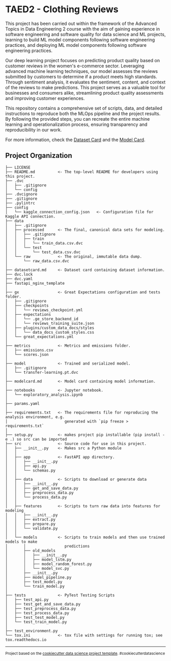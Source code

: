 TAED2 - Clothing Reviews
==============================

This project has been carried out within the framework of the Advanced Topics in Data Engineering 2 course with the aim of gaining experience in software engineering and software quality for data science and ML projects, learning to build ML model components following software engineering practices, and deploying ML model components following software engineering practices.

Our deep learning project focuses on predicting product quality based on customer reviews in the women's e-commerce sector. Leveraging advanced machine learning techniques, our model assesses the reviews submitted by customers to determine if a product meets high standards. Through sentiment analysis, it evaluates the sentiment, content, and context of the reviews to make predictions. This project serves as a valuable tool for businesses and consumers alike, streamlining product quality assessments and improving customer experiences.

This repository contains a comprehensive set of scripts, data, and detailed instructions to reproduce both the MLOps pipeline and the project results. By following the provided steps, you can recreate the entire machine learning and operationalization process, ensuring transparency and reproducibility in our work.

For more information, check the [Dataset Card](https://github.com/MLOps-essi-upc/TAED2-clothing-reviews/blob/main/datasetcard.md) and the [Model Card](https://github.com/MLOps-essi-upc/TAED2-clothing-reviews/blob/main/modelcard.md). 

Project Organization
------------

    ├── LICENSE
    ├── README.md          <- The top-level README for developers using this project.
    ├── .dvc
    │   ├── .gitignore
    │   └── config
    ├── .dvcignore
    ├── .gitignore
    ├── .pylintrc
    ├── config
    │   └── kaggle_connection_config.json   <- Configuration file for Kaggle API connection.
    ├── data
    │   ├── .gitignore
    │   ├── processed      <- The final, canonical data sets for modeling.
    │   │   ├── .gitignore
    │   │   ├── train 
    │   │   │   └── train_data.csv.dvc 
    │   │   └── test
    │   │       └── test_data.csv.dvc 
    │   └── raw            <- The original, immutable data dump.
    │       └── raw_data.csv.dvc
    │
    ├── datasetcard.md     <- Dataset card containing dataset information.
    ├── dvc.lock 
    ├── dvc.yaml
    ├── fastapi_nginx_template
    │
    ├── gx                 <- Great Expectations configuration and tests folder.
    │   ├── .gitignore
    │   ├── checkpoints
    │   │   └── reviews_checkpoint.yml
    │   ├── expectations
    │   │   └── .ge_store_backend_id
    │   │   └── reviews_training_suite.json
    │   ├── plugins/custom_data_docs/styles
    │   │   └── data_docs_custom_styles.css
    │   └── great_expectations.yml
    │
    ├── metrics            <- Metrics and emissions folder.
    │   ├── emissions.csv
    │   └── scores.json
    │
    ├── model              <- Trained and serialized model.
    │   ├── .gitignore
    │   └── transfer-learning.pt.dvc
    │
    ├── modelcard.md       <- Model card containing model information.
    │
    ├── notebooks          <- Jupyter notebook.
    │   └── exploratory_analysis.ipynb
    │
    ├── params.yaml
    │
    ├── requirements.txt   <- The requirements file for reproducing the analysis environment, e.g.
    │                         generated with `pip freeze > requirements.txt`
    │
    ├── setup.py           <- makes project pip installable (pip install -e .) so src can be imported
    ├── src                <- Source code for use in this project.
    │   ├── __init__.py    <- Makes src a Python module
    │   │
    │   ├── app            <- FastAPI app directory.
    │   │   ├── __init__.py
    │   │   ├── api.py 
    │   │   └── schemas.py
    │   │
    │   ├── data           <- Scripts to download or generate data
    │   │   ├── __init__.py
    │   │   ├── get_and_save_data.py
    │   │   ├── preprocess_data.py
    │   │   └── process_data.py
    │   │
    │   ├── features       <- Scripts to turn raw data into features for modeling
    │   │   ├── __init__.py
    │   │   ├── extract.py
    │   │   ├── prepare.py
    │   │   └── validate.py
    │   │
    │   └── models         <- Scripts to train models and then use trained models to make
    │       │                 predictions
    │       ├── old_models
    │       │   ├── __init__.py
    │       │   ├── model_lstm.py
    │       │   ├── model_random_forest.py
    │       │   └── model_svc.py
    │       ├── __init__.py
    │       ├── model_pipeline.py
    │       ├── test_model.py
    │       └── train_model.py
    │
    ├── tests              <- PyTest Testing Scripts
    │   ├── test_api.py
    │   ├── test_get_and_save_data.py
    │   ├── test_preprocess_data.py
    │   ├── test_process_data.py
    │   ├── test_test_model.py
    │   └── test_train_model.py
    │
    ├── test_environment.py
    └── tox.ini            <- tox file with settings for running tox; see tox.readthedocs.io


--------

<p><small>Project based on the <a target="_blank" href="https://drivendata.github.io/cookiecutter-data-science/">cookiecutter data science project template</a>. #cookiecutterdatascience</small></p>
